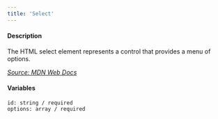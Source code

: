 ```yaml
---
title: 'Select'
---
```

#### Description
The HTML select element represents a control that provides a menu of options.

*[Source: MDN Web Docs](https://developer.mozilla.org/en-US/docs/Web/HTML/Element/select)*

#### Variables
~~~
id: string / required
options: array / required
~~~

